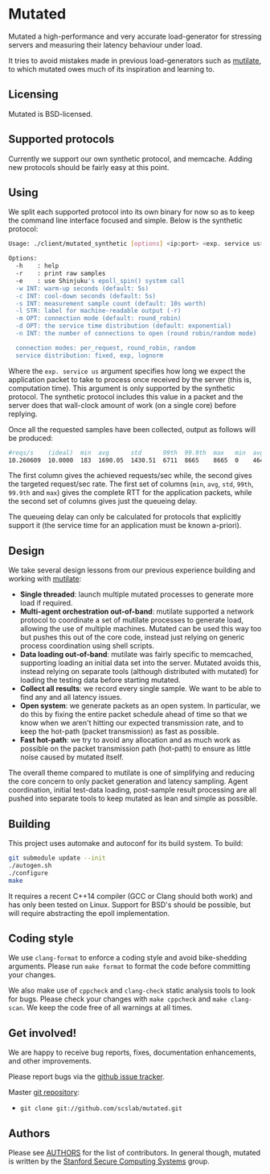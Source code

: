 # Mutated

Mutated a high-performance and very accurate load-generator for stressing
servers and measuring their latency behaviour under load.

It tries to avoid mistakes made in previous load-generators such as
[mutilate](https://github.com/leverich/mutilate), to which mutated owes much of
its inspiration and learning to.

## Licensing

Mutated is BSD-licensed.

## Supported protocols

Currently we support our own synthetic protocol, and memcache. Adding new
protocols should be fairly easy at this point.

## Using

We split each supported protocol into its own binary for now so as to keep the
command line interface focused and simple. Below is the synthetic protocol:

``` sh
Usage: ./client/mutated_synthetic [options] <ip:port> <exp. service us> <req/sec>

Options:
  -h    : help
  -r    : print raw samples
  -e    : use Shinjuku's epoll_spin() system call
  -w INT: warm-up seconds (default: 5s)
  -c INT: cool-down seconds (default: 5s)
  -s INT: measurement sample count (default: 10s worth)
  -l STR: label for machine-readable output (-r)
  -m OPT: connection mode (default: round_robin)
  -d OPT: the service time distribution (default: exponential)
  -n INT: the number of connections to open (round robin/random mode)

  connection modes: per_request, round_robin, random
  service distribution: fixed, exp, lognorm
```

Where the `exp. service us` argument specifies how long we expect the
application packet to take to process once received by the server (this is,
computation time). This argument is only supported by the synthetic protocol.
The synthetic protocol includes this value in a packet and the server does that
wall-clock amount of work (on a single core) before replying.

Once all the requested samples have been collected, output as follows will be
produced:

``` sh
#reqs/s    (ideal)  min  avg      std      99th  99.9th  max   min  avg     std     99th  99.9th  max
10.260609  10.0000  183  1690.05  1430.51  6711  8665    8665  0    464.02  311.93  1746  1938    1938
```

The first column gives the achieved requests/sec while, the second gives the
targeted request/sec rate. The first set of columns (`min`, `avg`, `std`,
`99th`, `99.9th` and `max`) gives the complete RTT for the application packets,
while the second set of columns gives just the queueing delay.

The queueing delay can only be calculated for protocols that explicitly support
it (the service time for an application must be known a-priori).

## Design

We take several design lessons from our previous experience building and
working with [mutilate](https://github.com/leverich/mutilate):

* **Single threaded**: launch multiple mutated processes to generate more load
  if required.
* **Multi-agent orchestration out-of-band**: mutilate supported a network
  protocol to coordinate a set of mutilate processes to generate load, allowing
  the use of multiple machines. Mutated can be used this way too but pushes
  this out of the core code, instead just relying on generic process
  coordination using shell scripts.
* **Data loading out-of-band**: mutilate was fairly specific to memcached,
  supporting loading an initial data set into the server. Mutated avoids this,
  instead relying on separate tools (although distributed with mutated) for
  loading the testing data before starting mutated.
* **Collect all results**: we record every single sample. We want to be able to
  find any and all latency issues.
* **Open system**: we generate packets as an open system. In particular, we do
  this by fixing the entire packet schedule ahead of time so that we know when
  we aren't hitting our expected transmission rate, and to keep the hot-path
  (packet transmission) as fast as possible.
* **Fast hot-path**: we try to avoid any allocation and as much work as
  possible on the packet transmission path (hot-path) to ensure as little noise
  caused by mutated itself.

The overall theme compared to mutilate is one of simplifying and reducing the
core concern to only packet generation and latency sampling. Agent
coordination, initial test-data loading, post-sample result processing are all
pushed into separate tools to keep mutated as lean and simple as possible.

## Building

This project uses automake and autoconf for its build system. To build:

``` sh
git submodule update --init
./autogen.sh
./configure
make
```

It requires a recent C++14 compiler (GCC or Clang should both work) and has
only been tested on Linux. Support for BSD's should be possible, but will
require abstracting the epoll implementation.

## Coding style

We use `clang-format` to enforce a coding style and avoid bike-shedding
arguments. Please run `make format` to format the code before committing your
changes.

We also make use of `cppcheck` and `clang-check` static analysis tools to look
for bugs. Please check your changes with `make cppcheck` and `make clang-scan`.
We keep the code free of all warnings at all times.

## Get involved!

We are happy to receive bug reports, fixes, documentation enhancements,
and other improvements.

Please report bugs via the
[github issue tracker](http://github.com/scslab/mutated/issues).

Master [git repository](http://github.com/scslab/mutated):

* `git clone git://github.com/scslab/mutated.git`

## Authors

Please see [AUTHORS](AUTHORS) for the list of contributors. In general though,
mutated is written by the [Stanford Secure Computing
Systems](http://www.scs.stanford.edu/) group.

